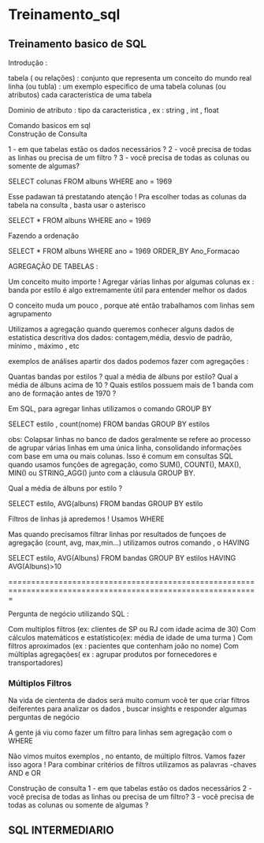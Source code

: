 # Treinamento_sql

## Treinamento basico de SQL 

Introdução : 

tabela ( ou relações) : conjunto que representa um conceito do mundo real 
linha (ou tubla) : um exemplo especifico de uma tabela
colunas (ou atributos) cada caracteristica de uma tabela

Dominio de atributo : tipo da caracteristica , ex : string , int , float 

Comando basicos em sql  
Construção de Consulta 

1 - em que tabelas estão os dados necessários ? 
2 - você precisa de todas as linhas ou precisa de  um filtro ? 
3 - você precisa de todas as colunas ou somente de algumas?  

SELECT colunas
 FROM albuns 
WHERE ano = 1969

Esse padawan tá prestatando atenção ! Pra escolher todas as colunas da tabela na consulta ,
basta usar o asterisco

SELECT *
 FROM albuns 
WHERE ano = 1969

Fazendo a ordenação 

SELECT *
 FROM albuns 
WHERE ano = 1969
ORDER_BY Ano_Formacao


AGREGAÇÃO DE TABELAS : 

Um conceito muito importe ! Agregar várias linhas por 
algumas colunas  ex : banda por estilo é algo extremamente útil
para entender melhor os dados   


O conceito muda um pouco , porque até então trabalhamos com linhas sem agrupamento

Utilizamos a agregação quando queremos conhecer alguns dados de estatistica descritiva dos dados: 
contagem,média, desvio de padrão, mínimo , máximo , etc 


exemplos de análises apartir dos dados podemos fazer com agregações : 

Quantas bandas por estilos ? 
qual a média de álbuns por estilo?
Qual a média de álbuns acima de 10 ?
Quais estilos possuem mais de 1 banda com ano de formação antes de 1970 ? 


Em SQL, para agregar linhas utilizamos o comando GROUP BY 

SELECT estilo , count(nome)
FROM bandas
GROUP BY estilos


obs: Colapsar linhas no banco de dados geralmente se refere ao processo 
de agrupar várias linhas em uma única linha, consolidando informações com 
base em uma ou mais colunas. Isso é comum em consultas SQL quando usamos funções
 de agregação, como SUM(), COUNT(), MAX(), MIN() ou STRING_AGG() junto com a cláusula 
GROUP BY.


Qual a média de álbuns por estilo ? 

SELECT estilo, AVG(albuns)
FROM bandas
GROUP BY estilo


Filtros de linhas já apredemos ! Usamos WHERE

Mas quando precisamos filtrar linhas por resultados de funçoes de agregação
(count, avg, max,min...) utilizamos outros comando , o HAVING

SELECT estilo, AVG(Albuns)
FROM bandas
GROUP BY estilos 
HAVING AVG(Albuns)>10

=============================================================================================================

Pergunta de negócio utilizando SQL  :

Com multiplos filtros (ex: clientes de SP ou RJ com idade acima de 30)
Com cálculos matemáticos e estatístico(ex: média de idade de uma turma )
Com filtros aproximados (ex : pacientes que contenham joão no nome)
Com múltiplas agregações( ex : agrupar produtos por fornecedores e transportadores)

### Múltiplos Filtros

Na vida de ciententa de dados será muito comum você ter que criar filtros deiferentes para
analizar os dados , buscar insights e responder algumas perguntas de negócio

A gente já viu como fazer um filtro para linhas sem agregação com o WHERE

Não vimos muitos exemplos , no entanto, de múltiplo filtros.
Vamos fazer isso agora ! Para combinar critérios de filtros 
utilizamos as palavras -chaves AND e OR 


Construção de consulta 
1 -  em que tabelas estão os dados necessários 
2 - você precisa de todas as linhas ou precisa de um filtro? 
3 - você precisa de todas as colunas ou somente de algumas ? 




## SQL INTERMEDIARIO 
 

